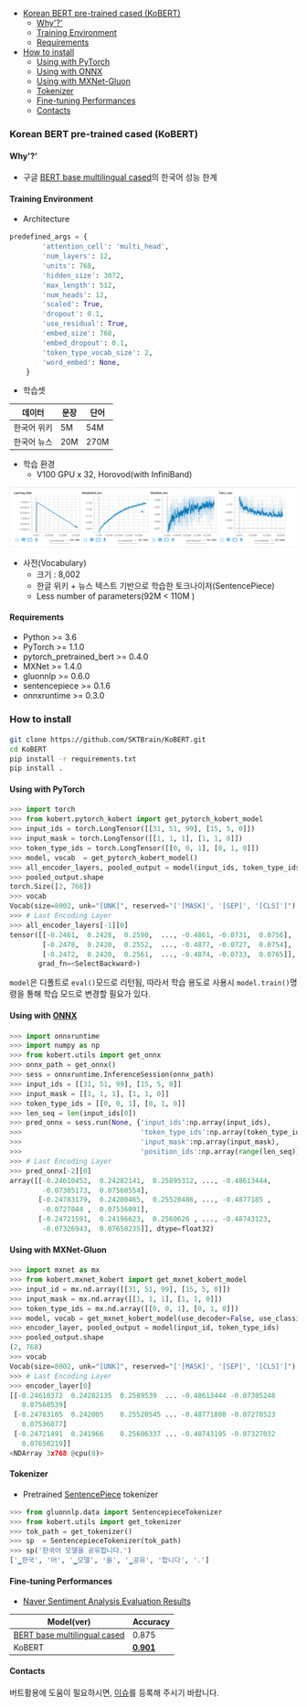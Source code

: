 
<!-- @import "[TOC]" {cmd="toc" depthFrom=1 depthTo=6 orderedList=false} -->

<!-- code_chunk_output -->

- [Korean BERT pre-trained cased (KoBERT)](#korean-bert-pre-trained-cased-kobert)
  - [Why'?'](#why)
  - [Training Environment](#training-environment)
  - [Requirements](#requirements)
- [How to install](#how-to-install)
  - [Using with PyTorch](#using-with-pytorch)
  - [Using with ONNX](#using-with-onnxhttpsonnxai)
  - [Using with MXNet-Gluon](#using-with-mxnet-gluon)
  - [Tokenizer](#tokenizer)
  - [Fine-tuning Performances](#fine-tuning-performances)
  - [Contacts](#contacts)

<!-- /code_chunk_output -->

### Korean BERT pre-trained cased (KoBERT)

#### Why'?'

* 구글 [BERT base multilingual cased](https://github.com/google-research/bert/blob/master/multilingual.md)의 한국어 성능 한계

#### Training Environment

* Architecture

```python
predefined_args = {
        'attention_cell': 'multi_head',
        'num_layers': 12,
        'units': 768,
        'hidden_size': 3072,
        'max_length': 512,
        'num_heads': 12,
        'scaled': True,
        'dropout': 0.1,
        'use_residual': True,
        'embed_size': 768,
        'embed_dropout': 0.1,
        'token_type_vocab_size': 2,
        'word_embed': None,
    }
```

* 학습셋

| 데이터  |  문장  | 단어 |
|---|---|---|
| 한국어 위키  |  5M |  54M  |
| 한국어 뉴스  |  20M | 270M |

* 학습 환경
  * V100 GPU x 32, Horovod(with InfiniBand)

![2019-04-29 텐서보드 로그](imgs/2019-04-29_TensorBoard.png)

* 사전(Vocabulary)
  * 크기 : 8,002
  * 한글 위키 + 뉴스 텍스트 기반으로 학습한 토크나이저(SentencePiece)
  * Less number of parameters(92M < 110M )

#### Requirements

* Python >= 3.6
* PyTorch >= 1.1.0
* pytorch_pretrained_bert >= 0.4.0
* MXNet >= 1.4.0
* gluonnlp >= 0.6.0
* sentencepiece >= 0.1.6
* onnxruntime >= 0.3.0

### How to install

```sh
git clone https://github.com/SKTBrain/KoBERT.git
cd KoBERT
pip install -r requirements.txt
pip install .
```

#### Using with PyTorch

```python
>>> import torch
>>> from kobert.pytorch_kobert import get_pytorch_kobert_model
>>> input_ids = torch.LongTensor([[31, 51, 99], [15, 5, 0]])
>>> input_mask = torch.LongTensor([[1, 1, 1], [1, 1, 0]])
>>> token_type_ids = torch.LongTensor([[0, 0, 1], [0, 1, 0]])
>>> model, vocab  = get_pytorch_kobert_model()
>>> all_encoder_layers, pooled_output = model(input_ids, token_type_ids, input_mask)
>>> pooled_output.shape
torch.Size([2, 768])
>>> vocab
Vocab(size=8002, unk="[UNK]", reserved="['[MASK]', '[SEP]', '[CLS]']")
>>> # Last Encoding Layer
>>> all_encoder_layers[-1][0]
tensor([[-0.2461,  0.2428,  0.2590,  ..., -0.4861, -0.0731,  0.0756],
        [-0.2478,  0.2420,  0.2552,  ..., -0.4877, -0.0727,  0.0754],
        [-0.2472,  0.2420,  0.2561,  ..., -0.4874, -0.0733,  0.0765]],
       grad_fn=<SelectBackward>)
```

`model`은 디폴트로 `eval()`모드로 리턴됨, 따라서 학습 용도로 사용시 `model.train()`명령을 통해 학습 모드로 변경할 필요가 있다.

#### Using with [ONNX](https://onnx.ai/)

```python
>>> import onnxruntime
>>> import numpy as np
>>> from kobert.utils import get_onnx
>>> onnx_path = get_onnx()
>>> sess = onnxruntime.InferenceSession(onnx_path)
>>> input_ids = [[31, 51, 99], [15, 5, 0]]
>>> input_mask = [[1, 1, 1], [1, 1, 0]]
>>> token_type_ids = [[0, 0, 1], [0, 1, 0]]
>>> len_seq = len(input_ids[0])
>>> pred_onnx = sess.run(None, {'input_ids':np.array(input_ids),
>>>                             'token_type_ids':np.array(token_type_ids),
>>>                             'input_mask':np.array(input_mask),
>>>                             'position_ids':np.array(range(len_seq))})
>>> # Last Encoding Layer
>>> pred_onnx[-2][0]
array([[-0.24610452,  0.24282141,  0.25895312, ..., -0.48613444,
        -0.07305173,  0.07560554],
       [-0.24783179,  0.24200465,  0.25520486, ..., -0.4877185 ,
        -0.0727044 ,  0.07536091],
       [-0.24721591,  0.24196623,  0.2560626 , ..., -0.48743123,
        -0.07326943,  0.07650235]], dtype=float32)
```

#### Using with MXNet-Gluon

```python
>>> import mxnet as mx
>>> from kobert.mxnet_kobert import get_mxnet_kobert_model
>>> input_id = mx.nd.array([[31, 51, 99], [15, 5, 0]])
>>> input_mask = mx.nd.array([[1, 1, 1], [1, 1, 0]])
>>> token_type_ids = mx.nd.array([[0, 0, 1], [0, 1, 0]])
>>> model, vocab = get_mxnet_kobert_model(use_decoder=False, use_classifier=False)
>>> encoder_layer, pooled_output = model(input_id, token_type_ids)
>>> pooled_output.shape
(2, 768)
>>> vocab
Vocab(size=8002, unk="[UNK]", reserved="['[MASK]', '[SEP]', '[CLS]']")
>>> # Last Encoding Layer
>>> encoder_layer[0]
[[-0.24610372  0.24282135  0.2589539  ... -0.48613444 -0.07305248
   0.07560539]
 [-0.24783105  0.242005    0.25520545 ... -0.48771808 -0.07270523
   0.07536077]
 [-0.24721491  0.241966    0.25606337 ... -0.48743105 -0.07327032
   0.07650219]]
<NDArray 3x768 @cpu(0)>
```

#### Tokenizer

* Pretrained [SentencePiece](https://github.com/google/sentencepiece) tokenizer

```python
>>> from gluonnlp.data import SentencepieceTokenizer
>>> from kobert.utils import get_tokenizer
>>> tok_path = get_tokenizer()
>>> sp  = SentencepieceTokenizer(tok_path)
>>> sp('한국어 모델을 공유합니다.')
['▁한국', '어', '▁모델', '을', '▁공유', '합니다', '.']
```

#### Fine-tuning Performances

* [Naver Sentiment Analysis Evaluation Results](https://github.com/e9t/nsmc)

| Model(ver)  |  Accuracy  |
|---|---|
| [BERT base multilingual cased](https://github.com/google-research/bert/blob/master/multilingual.md) |  0.875  |
| KoBERT | **[0.901](logs/bert_naver_small_512_news_simple_20190624.txt)**|

#### Contacts

버트활용에 도움이 필요하시면, [이슈](https://github.com/SKTBrain/KoBERT/issues)를 등록해 주시기 바랍니다.
